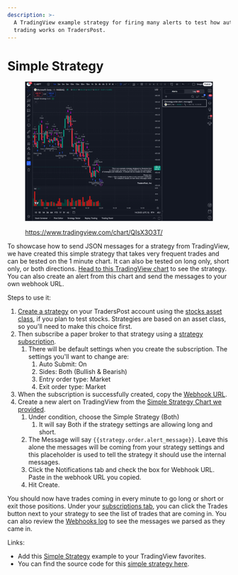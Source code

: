 ```yaml
---
description: >-
  A TradingView example strategy for firing many alerts to test how automated
  trading works on TradersPost.
---
```


# Simple Strategy

<figure><img src="../../.gitbook/assets/image (11).png" alt=""><figcaption><p><a href="https://www.tradingview.com/chart/QIsX3O3T/">https://www.tradingview.com/chart/QIsX3O3T/</a></p></figcaption></figure>

To showcase how to send JSON messages for a strategy from TradingView, we have created this simple strategy that takes very frequent trades and can be tested on the 1 minute chart. It can also be tested on long only, short only, or both directions. [Head to this TradingView chart](https://www.tradingview.com/chart/QIsX3O3T/) to see the strategy. You can also create an alert from this chart and send the messages to your own webhook URL.

Steps to use it:

1. [Create a strategy](../../core-concepts/strategies.md) on your TradersPost account using the [stocks asset class](../../assets/stock-trading.md), if you plan to test stocks. Strategies are based on an asset class, so you'll need to make this choice first.
2. Then subscribe a paper broker to that strategy using a [strategy subscription](../../core-concepts/subscriptions.md).
   1. There will be default settings when you create the subscription. The settings you'll want to change are:
      1. Auto Submit: On
      2. Sides: Both (Bullish & Bearish)
      3. Entry order type: Market
      4. Exit order type: Market
3. When the subscription is successfully created, copy the [Webhook URL](../../core-concepts/signals/webhooks.md).
4. Create a new alert on TradingView from the [Simple Strategy Chart we provided](https://www.tradingview.com/chart/QIsX3O3T/).
   1. Under condition, choose the Simple Strategy (Both)
      1. It will say Both if the strategy settings are allowing long and short.
   2. The Message will say `{{strategy.order.alert_message}}`. Leave this alone the messages will be coming from your strategy settings and this placeholder is used to tell the strategy it should use the internal messages.
   3. Click the Notifications tab and check the box for Webhook URL. Paste in the webhook URL you copied.
   4. Hit Create.

You should now have trades coming in every minute to go long or short or exit those positions. Under your [subscriptions tab](https://app.traderspost.io/app/trading/strategies/subscriptions), you can click the Trades button next to your strategy to see the list of trades that are coming in. You can also review the [Webhooks log](https://app.traderspost.io/app/trading/webhooks) to see the messages we parsed as they came in.

Links:

* Add this [Simple Strategy](https://www.tradingview.com/script/Wq1r6KLV-Simple-Strategy/) example to your TradingView favorites.
* You can find the source code for this [simple strategy here](https://raw.githubusercontent.com/TradersPost/pinescript/refs/heads/master/strategies/Simple%20Strategy.pine).
